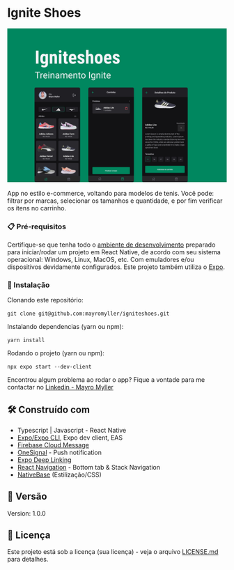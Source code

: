 # Ignite Shoes

<img src="./assets/cover.png"  alt="Capa do projeto" />

App no estilo e-commerce, voltando para modelos de tenis. Você pode: filtrar por marcas, selecionar os tamanhos e quantidade, e por fim verificar os itens no carrinho.

### 📋 Pré-requisitos

Certifique-se que tenha todo o [ambiente de desenvolvimento](https://react-native.rocketseat.dev) preparado para iniciar/rodar um projeto em React Native, de acordo com seu sistema operacional: Windows, Linux, MacOS, etc. Com emuladores e/ou dispositivos devidamente configurados. Este projeto também utiliza o [Expo](https://expo.dev).

### 🔧 Instalação

Clonando este repositório:

```
git clone git@github.com:mayromyller/igniteshoes.git
```

Instalando dependencias (yarn ou npm):

```
yarn install
```

Rodando o projeto (yarn ou npm):

```
npx expo start --dev-client
```

Encontrou algum problema ao rodar o app? Fique a vontade para me contactar no [Linkedin - Mayro Myller](https://www.linkedin.com/in/mayromyller/)

## 🛠️ Construído com

- Typescript | Javascript - React Native
- [Expo/Expo CLI](https://expo.dev), Expo dev client, EAS
- [Firebase Cloud Message](https://firebase.google.com)
- [OneSignal](https://onesignal.com/) - Push notification
- [Expo Deep Linking](https://docs.expo.dev/guides/deep-linking)
- [React Navigation](https://reactnavigation.org) - Bottom tab & Stack Navigation
- [NativeBase](https://nativebase.io/) (Estilização/CSS)

## 📌 Versão

Version: 1.0.0

## 📄 Licença

Este projeto está sob a licença (sua licença) - veja o arquivo [LICENSE.md](https://github.com/usuario/projeto/licenca) para detalhes.
